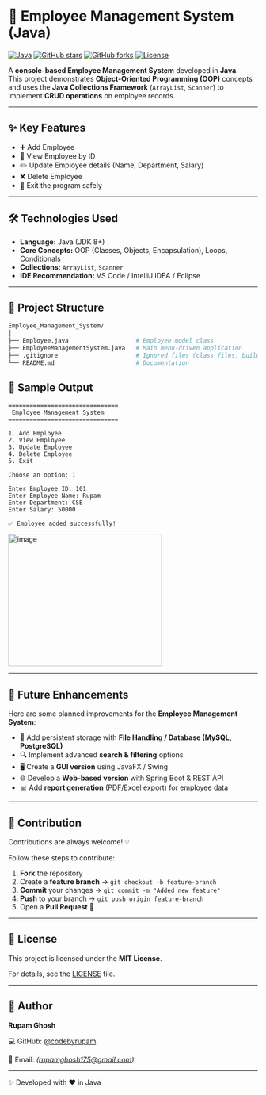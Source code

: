 # 🏢 Employee Management System (Java)

[![Java](https://img.shields.io/badge/Language-Java-orange?logo=java)](https://www.java.com/) 
[![GitHub stars](https://img.shields.io/github/stars/codebyrupam/Employee_Management_System?style=social)](https://github.com/codebyrupam/Employee_Management_System/stargazers) 
[![GitHub forks](https://img.shields.io/github/forks/codebyrupam/Employee_Management_System?style=social)](https://github.com/codebyrupam/Employee_Management_System/network/members) 
[![License](https://img.shields.io/badge/License-MIT-green)](LICENSE)  

A **console-based Employee Management System** developed in **Java**.  
This project demonstrates **Object-Oriented Programming (OOP)** concepts and uses the **Java Collections Framework** (`ArrayList`, `Scanner`) to implement **CRUD operations** on employee records.  

---

## ✨ Key Features

- ➕ Add Employee  
- 👀 View Employee by ID  
- ✏️ Update Employee details (Name, Department, Salary)  
- ❌ Delete Employee  
- 🛑 Exit the program safely  

---

## 🛠️ Technologies Used

- **Language:** Java (JDK 8+)  
- **Core Concepts:** OOP (Classes, Objects, Encapsulation), Loops, Conditionals  
- **Collections:** `ArrayList`, `Scanner`  
- **IDE Recommendation:** VS Code / IntelliJ IDEA / Eclipse  

---

## 📂 Project Structure

```bash
Employee_Management_System/
│
├── Employee.java                   # Employee model class
├── EmployeeManagementSystem.java   # Main menu-driven application
├── .gitignore                      # Ignored files (class files, build outputs, etc.)
└── README.md                       # Documentation
```
## 📌 Sample Output

```text
===============================
 Employee Management System
===============================

1. Add Employee
2. View Employee
3. Update Employee
4. Delete Employee
5. Exit

Choose an option: 1

Enter Employee ID: 101
Enter Employee Name: Rupam
Enter Department: CSE
Enter Salary: 50000

✅ Employee added successfully!
```
<img width="310" height="267" alt="image" src="https://github.com/user-attachments/assets/8aa94c4c-de34-4bb1-a97d-3a613d722205" />

---

## 🚀 Future Enhancements

Here are some planned improvements for the **Employee Management System**:

- 💾 Add persistent storage with **File Handling / Database (MySQL, PostgreSQL)**  
- 🔍 Implement advanced **search & filtering** options  
- 🖥️ Create a **GUI version** using JavaFX / Swing  
- 🌐 Develop a **Web-based version** with Spring Boot & REST API  
- 📊 Add **report generation** (PDF/Excel export) for employee data  

---

## 🤝 Contribution

Contributions are always welcome! 💡  

Follow these steps to contribute:  

1. **Fork** the repository  
2. Create a **feature branch** → `git checkout -b feature-branch`  
3. **Commit** your changes → `git commit -m "Added new feature"`  
4. **Push** to your branch → `git push origin feature-branch`  
5. Open a **Pull Request** 🚀 

---

## 📜 License

This project is licensed under the **MIT License**. 

For details, see the [LICENSE](./LICENSE) file.  

---

## 👤 Author

**Rupam Ghosh**  

💻 GitHub: [@codebyrupam](https://github.com/codebyrupam) 

📧 Email: *(rupamghosh175@gmail.com)*  
 
---
✨ Developed with ❤️ in Java






